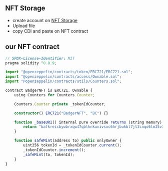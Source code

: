 ## NFT Storage
- create account on [NFT Storage](https://nft.storage)
- Upload file 
- copy CDI and paste on NFT contract 

## our NFT contract 

```ts 
// SPDX-License-Identifier: MIT
pragma solidity ^0.8.9;

import "@openzeppelin/contracts/token/ERC721/ERC721.sol";
import "@openzeppelin/contracts/access/Ownable.sol";
import "@openzeppelin/contracts/utils/Counters.sol";

contract BadgerNFT is ERC721, Ownable {
    using Counters for Counters.Counter;

    Counters.Counter private _tokenIdCounter;

    constructor() ERC721("BadgerNFT", "BC") {}

    function _baseURI() internal pure override returns (string memory) {
        return "bafkreicbywbrxqw47qblknkunivsxc6hrjbukbl7jt3cnqo6lm35v3dnle";
    }

    function safeMint(address to) public onlyOwner {
        uint256 tokenId = _tokenIdCounter.current();
        _tokenIdCounter.increment();
        _safeMint(to, tokenId);
    }
}

```
